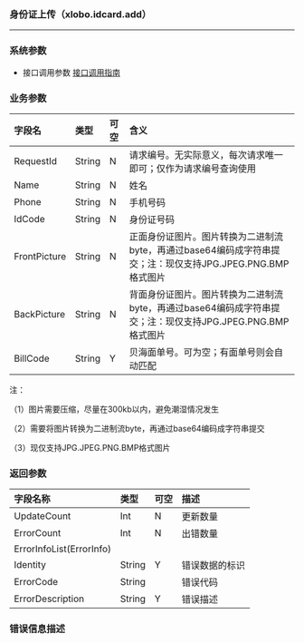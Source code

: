 ### 身份证上传（xlobo.idcard.add）

---

### 系统参数

* 接口调用参数 [接口调用指南](/openapi/how-to-call-api.md)

### 业务参数

| 字段名 | 类型 | 可空 | 含义 |
| :--- | :--- | :--- | :--- |
| RequestId | String | N | 请求编号。无实际意义，每次请求唯一即可；仅作为请求编号查询使用 |
| Name | String | N | 姓名 |
| Phone | String | N | 手机号码 |
| IdCode | String | N | 身份证号码 |
| FrontPicture | String | N | 正面身份证图片。图片转换为二进制流byte，再通过base64编码成字符串提交；注：现仅支持JPG.JPEG.PNG.BMP格式图片 |
| BackPicture | String | N | 背面身份证图片。图片转换为二进制流byte，再通过base64编码成字符串提交；注：现仅支持JPG.JPEG.PNG.BMP格式图片 |
| BillCode | String | Y | 贝海面单号。可为空；有面单号则会自动匹配 |

注：

（1）图片需要压缩，尽量在300kb以内，避免潮湿情况发生

（2）需要将图片转换为二进制流byte，再通过base64编码成字符串提交

（3）现仅支持JPG.JPEG.PNG.BMP格式图片

### 返回参数

| 字段名称 | 类型 | 可空 | 描述 |
| :--- | :--- | :--- | :--- |
| UpdateCount | Int | N | 更新数量 |
| ErrorCount | Int | N | 出错数量 |
| ErrorInfoList\(ErrorInfo\) |  |  |  |
| Identity | String | Y | 错误数据的标识 |
| ErrorCode | String |  | 错误代码 |
| ErrorDescription | String | Y | 错误描述 |

### 错误信息描述


